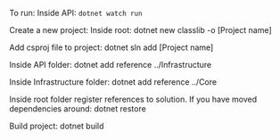 To run: Inside API:  `dotnet watch run`

Create a new project: Inside root: dotnet new classlib -o [Project name]

Add csproj file to project: dotnet sln add [Project name]

Inside API folder: dotnet add reference ../Infrastructure

Inside Infrastructure folder: dotnet add reference ../Core

Inside root folder register references to solution. If you have moved dependencies around: dotnet restore

Build project: dotnet build
